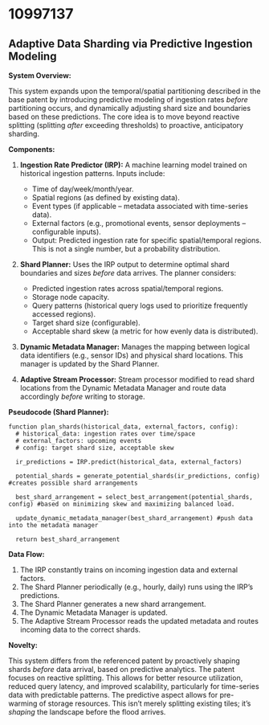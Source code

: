 # 10997137

## Adaptive Data Sharding via Predictive Ingestion Modeling

**System Overview:**

This system expands upon the temporal/spatial partitioning described in the base patent by introducing predictive modeling of ingestion rates *before* partitioning occurs, and dynamically adjusting shard size and boundaries based on these predictions. The core idea is to move beyond reactive splitting (splitting *after* exceeding thresholds) to proactive, anticipatory sharding.

**Components:**

1.  **Ingestion Rate Predictor (IRP):** A machine learning model trained on historical ingestion patterns. Inputs include:
    *   Time of day/week/month/year.
    *   Spatial regions (as defined by existing data).
    *   Event types (if applicable – metadata associated with time-series data).
    *   External factors (e.g., promotional events, sensor deployments – configurable inputs).
    *   Output: Predicted ingestion rate for specific spatial/temporal regions.  This is not a single number, but a probability distribution.

2.  **Shard Planner:** Uses the IRP output to determine optimal shard boundaries and sizes *before* data arrives. The planner considers:
    *   Predicted ingestion rates across spatial/temporal regions.
    *   Storage node capacity.
    *   Query patterns (historical query logs used to prioritize frequently accessed regions).
    *   Target shard size (configurable).
    *   Acceptable shard skew (a metric for how evenly data is distributed).

3.  **Dynamic Metadata Manager:**  Manages the mapping between logical data identifiers (e.g., sensor IDs) and physical shard locations. This manager is updated by the Shard Planner.

4.  **Adaptive Stream Processor:**  Stream processor modified to read shard locations from the Dynamic Metadata Manager and route data accordingly *before* writing to storage.

**Pseudocode (Shard Planner):**

```
function plan_shards(historical_data, external_factors, config):
  # historical_data: ingestion rates over time/space
  # external_factors: upcoming events
  # config: target shard size, acceptable skew

  ir_predictions = IRP.predict(historical_data, external_factors)

  potential_shards = generate_potential_shards(ir_predictions, config) #creates possible shard arrangements

  best_shard_arrangement = select_best_arrangement(potential_shards, config) #based on minimizing skew and maximizing balanced load.

  update_dynamic_metadata_manager(best_shard_arrangement) #push data into the metadata manager

  return best_shard_arrangement
```

**Data Flow:**

1.  The IRP constantly trains on incoming ingestion data and external factors.
2.  The Shard Planner periodically (e.g., hourly, daily) runs using the IRP’s predictions.
3.  The Shard Planner generates a new shard arrangement.
4.  The Dynamic Metadata Manager is updated.
5.  The Adaptive Stream Processor reads the updated metadata and routes incoming data to the correct shards.

**Novelty:**

This system differs from the referenced patent by proactively shaping shards *before* data arrival, based on predictive analytics. The patent focuses on reactive splitting. This allows for better resource utilization, reduced query latency, and improved scalability, particularly for time-series data with predictable patterns. The predictive aspect allows for pre-warming of storage resources. This isn’t merely splitting existing tiles; it’s *shaping* the landscape before the flood arrives.